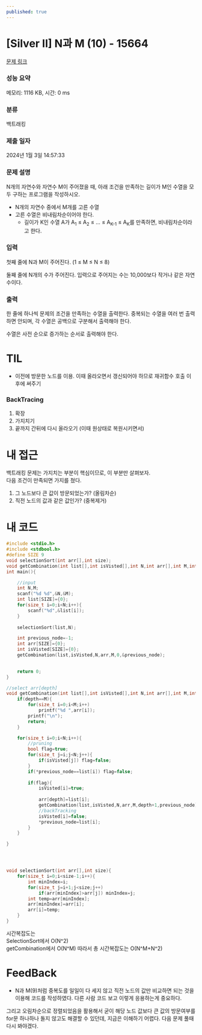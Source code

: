 ```yaml
---
published: true
---
```

# [Silver II] N과 M (10) - 15664 

[문제 링크](https://www.acmicpc.net/problem/15664) 

### 성능 요약

메모리: 1116 KB, 시간: 0 ms

### 분류

백트래킹

### 제출 일자

2024년 1월 3일 14:57:33

### 문제 설명

<p>N개의 자연수와 자연수 M이 주어졌을 때, 아래 조건을 만족하는 길이가 M인 수열을 모두 구하는 프로그램을 작성하시오.</p>

<ul>
	<li>N개의 자연수 중에서 M개를 고른 수열</li>
	<li>고른 수열은 비내림차순이어야 한다.
	<ul>
		<li>길이가 K인 수열 A가 A<sub>1</sub> ≤ A<sub>2</sub> ≤ ... ≤ A<sub>K-1</sub> ≤ A<sub>K</sub>를 만족하면, 비내림차순이라고 한다.</li>
	</ul>
	</li>
</ul>

### 입력 

 <p>첫째 줄에 N과 M이 주어진다. (1 ≤ M ≤ N ≤ 8)</p>

<p>둘째 줄에 N개의 수가 주어진다. 입력으로 주어지는 수는 10,000보다 작거나 같은 자연수이다.</p>

### 출력 

 <p>한 줄에 하나씩 문제의 조건을 만족하는 수열을 출력한다. 중복되는 수열을 여러 번 출력하면 안되며, 각 수열은 공백으로 구분해서 출력해야 한다.</p>

<p>수열은 사전 순으로 증가하는 순서로 출력해야 한다.</p>



# TIL

- 이전에 방문한 노드를 이용. 이때 올라오면서 갱신되어야 하므로 재귀함수 호출 이후에 써주기

### BackTracing

1. 확장
2. 가지치기
3. 끝까지 간뒤에 다시 올라오기 (이때 원상태로 복원시키면서)



# 내 접근

백트래킹 문제는 가지치는 부분이 핵심이므로, 이 부분만 살펴보자.  
다음 조건이 만족되면 가지를 쳤다.  
1. 그 노드보다 큰 값이 방문되었는가? (올림차순)
2. 직전 노드의 값과 같은 값인가? (중복제거)

# 내 코드

```c
#include <stdio.h>
#include <stdbool.h>
#define SIZE 9
void selectionSort(int arr[],int size);
void getCombination(int list[],int isVisted[],int N,int arr[],int M,int depth,int* previous_node);
int main(){

    //input
    int N,M;
    scanf("%d %d",&N,&M);
    int list[SIZE]={0};
    for(size_t i=0;i<N;i++){
        scanf("%d",&list[i]);
    }
    
    selectionSort(list,N);

    int previous_node=-1;
    int arr[SIZE]={0};
    int isVisted[SIZE]={0};
    getCombination(list,isVisted,N,arr,M,0,&previous_node);
    

    return 0;
}

//select arr[depth]
void getCombination(int list[],int isVisted[],int N,int arr[],int M,int depth,int* previous_node){
    if(depth==M){
        for(size_t i=0;i<M;i++)
            printf("%d ",arr[i]);
        printf("\n");
        return;
    }

    for(size_t i=0;i<N;i++){
        //pruning
        bool flag=true;
        for(size_t j=i;j<N;j++){
            if(isVisted[j]) flag=false;
        }
        if(*previous_node==list[i]) flag=false;
            
        if(flag){
            isVisted[i]=true;
            
            arr[depth]=list[i];
            getCombination(list,isVisted,N,arr,M,depth+1,previous_node);
            //backTracking
            isVisted[i]=false;
            *previous_node=list[i];
        }
    }

}




void selectionSort(int arr[],int size){
    for(size_t i=0;i<size-1;i++){
        int minIndex=i;
        for(size_t j=i+1;j<size;j++)
            if(arr[minIndex]>arr[j]) minIndex=j;
        int temp=arr[minIndex];
        arr[minIndex]=arr[i];
        arr[i]=temp;
    }
}
```
시간복잡도는  
SelectionSort에서 O(N^2)  
getCombination에서 O(N^M)
따라서 총 시간복잡도는 O(N^M+N^2)

# FeedBack

- N과 M(9)처럼 중복도를 일일이 다 세지 않고 직전 노드의 값만 비교하면 되는 것을 이용해 코드를 작성하였다.
다른 사람 코드 보고 이렇게 응용하는게 중요하다.

그리고 오림차순으로 정렬되었음을 활용해서 굳이 해당 노드 값보다 큰 값의 방문여부를 for문 하나하나 돌지 않고도 해결할 수 있던데, 지금은 이해하기 어렵다. 다음 문제 풀때 다시 봐야겠다.